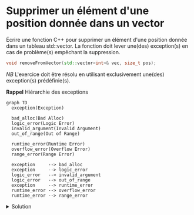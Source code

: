 # Supprimer un élément d'une position donnée dans un vector

Écrire une fonction C++ pour supprimer un élément d'une position donnée dans un tableau std::vector<int>. La fonction doit lever une(des) exception(s) en cas de problème(s) empêchant la suppression.

~~~cpp
void removeFromVector(std::vector<int>& vec, size_t pos);
~~~

_NB_ L'exercice doit être résolu en utilisant exclusivement une(des) exception(s) prédéfinie(s).

**Rappel** Hiérarchie des exceptions

~~~mermaid
graph TD
  exception(Exception)
  
  bad_alloc(Bad Alloc)
  logic_error(Logic Error)
  invalid_argument(Invalid Argument)
  out_of_range(Out of Range)

  runtime_error(Runtime Error)
  overflow_error(Overflow Error)
  range_error(Range Error)

  exception     --> bad_alloc
  exception     --> logic_error
  logic_error   --> invalid_argument
  logic_error   --> out_of_range
  exception     --> runtime_error
  runtime_error --> overflow_error
  runtime_error --> range_error
~~~

<details>
<summary>Solution</summary>

~~~cpp
#include <iostream>
#include <vector>
#include <stdexcept>

void removeFromVector(std::vector<int>& vec, size_t pos) {
    if (vec.empty()) {
        throw std::runtime_error("Suppression impossible, le vecteur est vide");
    }

    if (pos >= vec.size()) {
        throw std::out_of_range("Position hors limites du vecteur");
    }

    vec.erase(vec.begin() + pos);
}

int main() {
    std::vector<int> monVecteur = {1, 2, 3, 4, 5};

    try {
        removeFromVector(monVecteur, 6); // Supprime l'élément à la position 2

        // Affichage du vecteur après suppression
        for (int val : monVecteur) {
            std::cout << val << " ";
        }
        std::cout << std::endl;
    } catch (const std::exception& e) {
        std::cerr << "Erreur: " << e.what() << std::endl;
    }

    return 0;
}
~~~

</details>
